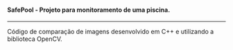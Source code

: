 #### SafePool - Projeto para monitoramento de uma piscina.
-----

Código de comparação de imagens desenvolvido em C++ e utilizando a biblioteca OpenCV.
